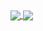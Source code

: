 



<a href="https://github.com/iqbalnafee/github-readme-stats">
  <img align="center" src="https://github-readme-stats.vercel.app/api/top-langs/?username=iqbalnafee" />
</a>
<a href="https://github.com/iqbalnafee/convoychat">
  <img align="center" src="https://github-readme-stats.vercel.app/api?username=iqbalnafee&show_icons=true&theme=radical" />
</a>

